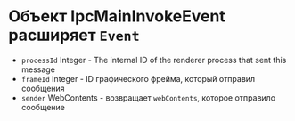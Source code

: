 # Объект IpcMainInvokeEvent расширяет `Event`

* `processId` Integer - The internal ID of the renderer process that sent this message
* `frameId` Integer - ID графического фрейма, который отправил сообщения
* `sender` WebContents - возвращает `webContents`, которое отправило сообщение
